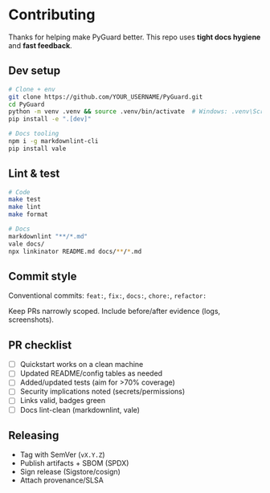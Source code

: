 # Contributing

Thanks for helping make PyGuard better. This repo uses **tight docs hygiene** and **fast feedback**.

## Dev setup

```bash
# Clone + env
git clone https://github.com/YOUR_USERNAME/PyGuard.git
cd PyGuard
python -m venv .venv && source .venv/bin/activate  # Windows: .venv\Scripts\activate
pip install -e ".[dev]"

# Docs tooling
npm i -g markdownlint-cli
pip install vale
```

## Lint & test

```bash
# Code
make test
make lint
make format

# Docs
markdownlint "**/*.md"
vale docs/
npx linkinator README.md docs/**/*.md
```

## Commit style

Conventional commits: `feat:`, `fix:`, `docs:`, `chore:`, `refactor:`

Keep PRs narrowly scoped. Include before/after evidence (logs, screenshots).

## PR checklist

- [ ] Quickstart works on a clean machine
- [ ] Updated README/config tables as needed
- [ ] Added/updated tests (aim for >70% coverage)
- [ ] Security implications noted (secrets/permissions)
- [ ] Links valid, badges green
- [ ] Docs lint-clean (markdownlint, vale)

## Releasing

- Tag with SemVer (`vX.Y.Z`)
- Publish artifacts + SBOM (SPDX)
- Sign release (Sigstore/cosign)
- Attach provenance/SLSA

 
